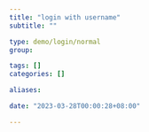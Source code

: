 ```yaml
---
title: "login with username"
subtitle: ""

type: demo/login/normal
group:

tags: []
categories: []

aliases:

date: "2023-03-28T00:00:28+08:00"

---
```


